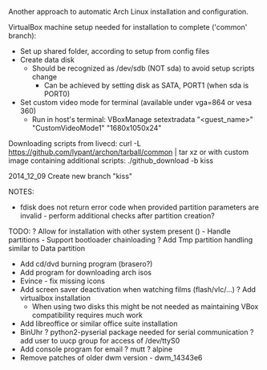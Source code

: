 Another approach to automatic Arch Linux installation and configuration.

VirtualBox machine setup needed for installation to complete ('common' branch):
- Set up shared folder, according to setup from config files
- Create data disk
    - Should be recognized as /dev/sdb (NOT sda) to avoid setup scripts change
        - Can be achieved by setting disk as SATA, PORT1 (when sda is PORT0)
- Set custom video mode for terminal (available under vga=864 or vesa 360)
    - Run in host's terminal:
    VBoxManage setextradata "<guest_name>" "CustomVideoMode1" "1680x1050x24"

Downloading scripts from livecd:
curl -L https://github.com/lypant/archon/tarball/common | tar xz
or with custom image containing additional scripts:
./github_download -b kiss

2014_12_09
Create new branch "kiss"

NOTES:
- fdisk does not return error code when provided partition parameters
  are invalid - perform additional checks after partition creation?

TODO:
? Allow for installation with other system present ()
    - Handle partitions
    - Support bootloader chainloading
? Add Tmp partition handling similar to Data partition
- Add cd/dvd burning program (brasero?)
- Add program for downloading arch isos
- Evince - fix missing icons
- Add screen saver deactivation when watching films (flash/vlc/...)
? Add virtualbox installation
    - When using two disks this might be not needed as maintaining VBox
      compatibility requires much work
- Add libreoffice or similar office suite installation
- BinUhr
    ? python2-pyserial package needed for serial communication
    ? add user to uucp group for access of /dev/ttyS0
- Add console program for email
    ? mutt
    ? alpine
- Remove patches of older dwm version - dwm_14343e6

